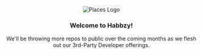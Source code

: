 <div align="center">
  <img src="https://cdn.habbzy.com/uploads/5vXnvuxt90BppMiT.png" alt="Places Logo" style="image-rendering: pixelated" />
  <h3>Welcome to Habbzy!</h3>
  <p>We'll be throwing more repos to public over the coming months as we flesh out our 3rd-Party Developer offerings.</p>
</div>
